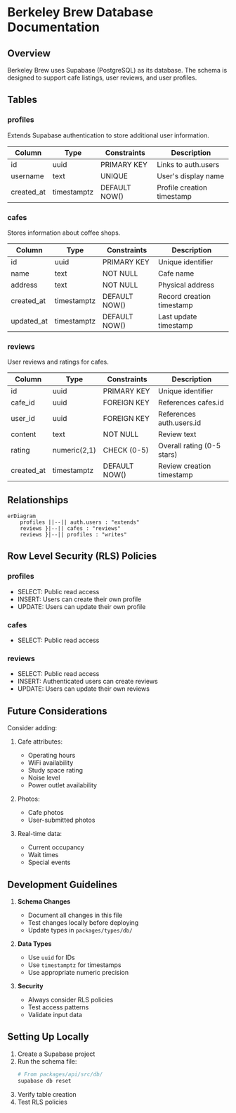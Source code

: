 # Berkeley Brew Database Documentation

## Overview
Berkeley Brew uses Supabase (PostgreSQL) as its database. The schema is designed to support cafe listings, user reviews, and user profiles.

## Tables

### profiles
Extends Supabase authentication to store additional user information.

| Column      | Type        | Constraints           | Description                    |
|-------------|-------------|----------------------|--------------------------------|
| id          | uuid        | PRIMARY KEY          | Links to auth.users           |
| username    | text        | UNIQUE               | User's display name           |
| created_at  | timestamptz | DEFAULT NOW()        | Profile creation timestamp    |

### cafes
Stores information about coffee shops.

| Column      | Type        | Constraints           | Description                    |
|-------------|-------------|----------------------|--------------------------------|
| id          | uuid        | PRIMARY KEY          | Unique identifier             |
| name        | text        | NOT NULL             | Cafe name                     |
| address     | text        | NOT NULL             | Physical address              |
| created_at  | timestamptz | DEFAULT NOW()        | Record creation timestamp     |
| updated_at  | timestamptz | DEFAULT NOW()        | Last update timestamp         |

### reviews
User reviews and ratings for cafes.

| Column      | Type        | Constraints           | Description                    |
|-------------|-------------|----------------------|--------------------------------|
| id          | uuid        | PRIMARY KEY          | Unique identifier             |
| cafe_id     | uuid        | FOREIGN KEY          | References cafes.id           |
| user_id     | uuid        | FOREIGN KEY          | References auth.users.id      |
| content     | text        | NOT NULL             | Review text                   |
| rating      | numeric(2,1)| CHECK (0-5)          | Overall rating (0-5 stars)    |
| created_at  | timestamptz | DEFAULT NOW()        | Review creation timestamp     |

## Relationships

```mermaid
erDiagram
    profiles ||--|| auth.users : "extends"
    reviews }|--|| cafes : "reviews"
    reviews }|--|| profiles : "writes"
```

## Row Level Security (RLS) Policies

### profiles
- SELECT: Public read access
- INSERT: Users can create their own profile
- UPDATE: Users can update their own profile

### cafes
- SELECT: Public read access

### reviews
- SELECT: Public read access
- INSERT: Authenticated users can create reviews
- UPDATE: Users can update their own reviews

## Future Considerations

Consider adding:
1. Cafe attributes:
   - Operating hours
   - WiFi availability
   - Study space rating
   - Noise level
   - Power outlet availability

2. Photos:
   - Cafe photos
   - User-submitted photos

3. Real-time data:
   - Current occupancy
   - Wait times
   - Special events

## Development Guidelines

1. **Schema Changes**
   - Document all changes in this file
   - Test changes locally before deploying
   - Update types in `packages/types/db/`

2. **Data Types**
   - Use `uuid` for IDs
   - Use `timestamptz` for timestamps
   - Use appropriate numeric precision

3. **Security**
   - Always consider RLS policies
   - Test access patterns
   - Validate input data

## Setting Up Locally

1. Create a Supabase project
2. Run the schema file:
   ```bash
   # From packages/api/src/db/
   supabase db reset
   ```
3. Verify table creation
4. Test RLS policies
